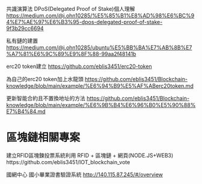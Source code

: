 
共識演算法 DPoS(Delegated Proof of Stake)個人理解
https://medium.com/@j.ohn10285/%E5%85%B1%E8%AD%98%E6%BC%94%E7%AE%97%E6%B3%95-dpos-delegated-proof-of-stake-9f3b29cc6694


私有鏈的建置
https://medium.com/@j.ohn10285/ubuntu%E5%BB%BA%E7%AB%8B%E7%A7%81%E6%9C%89%E9%8F%88-99aa2f48141b



erc20 token建立</n>
https://github.com/eblis3451/erc20-token


為自己的erc20 token加上水龍頭
https://github.com/eblis3451/Blockchain-knowledge/blob/main/example/%E6%94%B9%E5%AF%ABerc20token.md

更新智能合約且不置換地址的方法</n>
https://github.com/eblis3451/Blockchain-knowledge/blob/main/example/%E6%9B%B4%E6%96%B0%E5%90%88%E7%B4%84.md


<h1>區塊鏈相關專案</h1>
建立RFID區塊鍊投票系統利用 RFID + 區塊鏈 + 網頁(NODE.JS+WEB3)
https://github.com/eblis3451/IOT_blockchain_vote

國網中心 國小畢業證書驗證系統
http://140.115.87.245/#/overview
